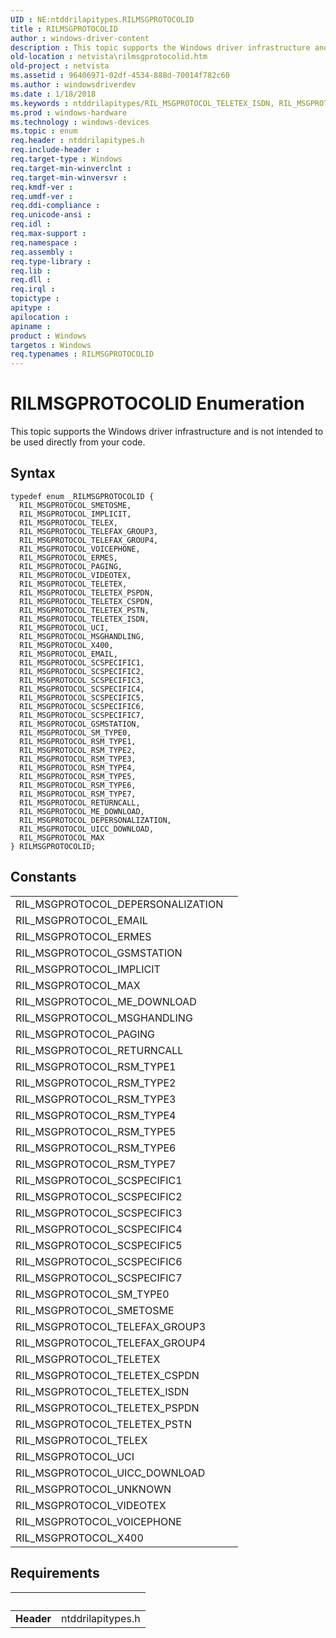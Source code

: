 ```yaml
---
UID : NE:ntddrilapitypes.RILMSGPROTOCOLID
title : RILMSGPROTOCOLID
author : windows-driver-content
description : This topic supports the Windows driver infrastructure and is not intended to be used directly from your code.
old-location : netvista\rilmsgprotocolid.htm
old-project : netvista
ms.assetid : 96406971-02df-4534-888d-70014f782c60
ms.author : windowsdriverdev
ms.date : 1/18/2018
ms.keywords : ntddrilapitypes/RIL_MSGPROTOCOL_TELETEX_ISDN, RIL_MSGPROTOCOL_X400, RIL_MSGPROTOCOL_IMPLICIT, RIL_MSGPROTOCOL_TELETEX, ntddrilapitypes/RIL_MSGPROTOCOL_TELETEX_PSPDN, ntddrilapitypes/RIL_MSGPROTOCOL_SCSPECIFIC7, netvista.rilmsgprotocolid, ntddrilapitypes/RIL_MSGPROTOCOL_TELEFAX_GROUP3, ntddrilapitypes/RIL_MSGPROTOCOL_ERMES, RIL_MSGPROTOCOL_EMAIL, RIL_MSGPROTOCOL_SCSPECIFIC1, ntddrilapitypes/RIL_MSGPROTOCOL_RSM_TYPE7, ntddrilapitypes/RIL_MSGPROTOCOL_TELEX, RIL_MSGPROTOCOL_TELEX, RIL_MSGPROTOCOL_SCSPECIFIC4, RIL_MSGPROTOCOL_SCSPECIFIC5, ntddrilapitypes/RIL_MSGPROTOCOL_PAGING, ntddrilapitypes/RIL_MSGPROTOCOL_EMAIL, ntddrilapitypes/RIL_MSGPROTOCOL_RSM_TYPE1, RIL_MSGPROTOCOL_SCSPECIFIC3, ntddrilapitypes/RIL_MSGPROTOCOL_ME_DOWNLOAD, RIL_MSGPROTOCOL_UICC_DOWNLOAD, RIL_MSGPROTOCOL_RSM_TYPE1, ntddrilapitypes/RIL_MSGPROTOCOL_SCSPECIFIC5, ntddrilapitypes/RIL_MSGPROTOCOL_RSM_TYPE6, ntddrilapitypes/RIL_MSGPROTOCOL_MSGHANDLING, ntddrilapitypes/RIL_MSGPROTOCOL_TELETEX, RIL_MSGPROTOCOL_GSMSTATION, RIL_MSGPROTOCOL_RSM_TYPE4, ntddrilapitypes/RIL_MSGPROTOCOL_DEPERSONALIZATION, RIL_MSGPROTOCOL_RSM_TYPE6, ntddrilapitypes/RIL_MSGPROTOCOL_SM_TYPE0, RIL_MSGPROTOCOL_SMETOSME, RIL_MSGPROTOCOL_VIDEOTEX, ntddrilapitypes/RIL_MSGPROTOCOL_TELETEX_PSTN, RIL_MSGPROTOCOL_DEPERSONALIZATION, RIL_MSGPROTOCOL_TELEFAX_GROUP3, RIL_MSGPROTOCOL_RSM_TYPE3, ntddrilapitypes/RIL_MSGPROTOCOL_GSMSTATION, ntddrilapitypes/RIL_MSGPROTOCOL_IMPLICIT, RIL_MSGPROTOCOL_SCSPECIFIC7, RIL_MSGPROTOCOL_SM_TYPE0, ntddrilapitypes/RIL_MSGPROTOCOL_X400, RIL_MSGPROTOCOL_TELETEX_PSTN, ntddrilapitypes/RIL_MSGPROTOCOL_RETURNCALL, ntddrilapitypes/RIL_MSGPROTOCOL_SCSPECIFIC4, ntddrilapitypes/RIL_MSGPROTOCOL_RSM_TYPE3, ntddrilapitypes/RIL_MSGPROTOCOL_RSM_TYPE5, ntddrilapitypes/RIL_MSGPROTOCOL_VOICEPHONE, RIL_MSGPROTOCOL_ME_DOWNLOAD, ntddrilapitypes/RIL_MSGPROTOCOL_SCSPECIFIC1, ntddrilapitypes/RIL_MSGPROTOCOL_RSM_TYPE4, RIL_MSGPROTOCOL_RSM_TYPE5, RILMSGPROTOCOLID enumeration [Network Drivers Starting with Windows Vista], ntddrilapitypes/RIL_MSGPROTOCOL_VIDEOTEX, RIL_MSGPROTOCOL_RSM_TYPE2, RIL_MSGPROTOCOL_MAX, ntddrilapitypes/RIL_MSGPROTOCOL_SMETOSME, ntddrilapitypes/RIL_MSGPROTOCOL_UICC_DOWNLOAD, RIL_MSGPROTOCOL_VOICEPHONE, RIL_MSGPROTOCOL_PAGING, RIL_MSGPROTOCOL_TELETEX_PSPDN, RIL_MSGPROTOCOL_RSM_TYPE7, ntddrilapitypes/RIL_MSGPROTOCOL_SCSPECIFIC2, RIL_MSGPROTOCOL_ERMES, RIL_MSGPROTOCOL_UCI, ntddrilapitypes/RIL_MSGPROTOCOL_SCSPECIFIC6, ntddrilapitypes/RIL_MSGPROTOCOL_TELETEX_CSPDN, ntddrilapitypes/RIL_MSGPROTOCOL_UCI, ntddrilapitypes/RIL_MSGPROTOCOL_RSM_TYPE2, ntddrilapitypes/RIL_MSGPROTOCOL_MAX, RIL_MSGPROTOCOL_TELETEX_ISDN, ntddrilapitypes/RILMSGPROTOCOLID, RIL_MSGPROTOCOL_MSGHANDLING, RILMSGPROTOCOLID, RIL_MSGPROTOCOL_TELEFAX_GROUP4, RIL_MSGPROTOCOL_SCSPECIFIC2, ntddrilapitypes/RIL_MSGPROTOCOL_TELEFAX_GROUP4, RIL_MSGPROTOCOL_SCSPECIFIC6, RIL_MSGPROTOCOL_TELETEX_CSPDN, RIL_MSGPROTOCOL_RETURNCALL, ntddrilapitypes/RIL_MSGPROTOCOL_SCSPECIFIC3
ms.prod : windows-hardware
ms.technology : windows-devices
ms.topic : enum
req.header : ntddrilapitypes.h
req.include-header : 
req.target-type : Windows
req.target-min-winverclnt : 
req.target-min-winversvr : 
req.kmdf-ver : 
req.umdf-ver : 
req.ddi-compliance : 
req.unicode-ansi : 
req.idl : 
req.max-support : 
req.namespace : 
req.assembly : 
req.type-library : 
req.lib : 
req.dll : 
req.irql : 
topictype : 
apitype : 
apilocation : 
apiname : 
product : Windows
targetos : Windows
req.typenames : RILMSGPROTOCOLID
---
```


# RILMSGPROTOCOLID Enumeration
This topic supports the Windows driver infrastructure and is not intended to be used directly from your code.

## Syntax
````
typedef enum _RILMSGPROTOCOLID { 
  RIL_MSGPROTOCOL_SMETOSME,
  RIL_MSGPROTOCOL_IMPLICIT,
  RIL_MSGPROTOCOL_TELEX,
  RIL_MSGPROTOCOL_TELEFAX_GROUP3,
  RIL_MSGPROTOCOL_TELEFAX_GROUP4,
  RIL_MSGPROTOCOL_VOICEPHONE,
  RIL_MSGPROTOCOL_ERMES,
  RIL_MSGPROTOCOL_PAGING,
  RIL_MSGPROTOCOL_VIDEOTEX,
  RIL_MSGPROTOCOL_TELETEX,
  RIL_MSGPROTOCOL_TELETEX_PSPDN,
  RIL_MSGPROTOCOL_TELETEX_CSPDN,
  RIL_MSGPROTOCOL_TELETEX_PSTN,
  RIL_MSGPROTOCOL_TELETEX_ISDN,
  RIL_MSGPROTOCOL_UCI,
  RIL_MSGPROTOCOL_MSGHANDLING,
  RIL_MSGPROTOCOL_X400,
  RIL_MSGPROTOCOL_EMAIL,
  RIL_MSGPROTOCOL_SCSPECIFIC1,
  RIL_MSGPROTOCOL_SCSPECIFIC2,
  RIL_MSGPROTOCOL_SCSPECIFIC3,
  RIL_MSGPROTOCOL_SCSPECIFIC4,
  RIL_MSGPROTOCOL_SCSPECIFIC5,
  RIL_MSGPROTOCOL_SCSPECIFIC6,
  RIL_MSGPROTOCOL_SCSPECIFIC7,
  RIL_MSGPROTOCOL_GSMSTATION,
  RIL_MSGPROTOCOL_SM_TYPE0,
  RIL_MSGPROTOCOL_RSM_TYPE1,
  RIL_MSGPROTOCOL_RSM_TYPE2,
  RIL_MSGPROTOCOL_RSM_TYPE3,
  RIL_MSGPROTOCOL_RSM_TYPE4,
  RIL_MSGPROTOCOL_RSM_TYPE5,
  RIL_MSGPROTOCOL_RSM_TYPE6,
  RIL_MSGPROTOCOL_RSM_TYPE7,
  RIL_MSGPROTOCOL_RETURNCALL,
  RIL_MSGPROTOCOL_ME_DOWNLOAD,
  RIL_MSGPROTOCOL_DEPERSONALIZATION,
  RIL_MSGPROTOCOL_UICC_DOWNLOAD,
  RIL_MSGPROTOCOL_MAX
} RILMSGPROTOCOLID;
````

## Constants

<table>

<tr>
<td>RIL_MSGPROTOCOL_DEPERSONALIZATION</td>
<td></td>
</tr>

<tr>
<td>RIL_MSGPROTOCOL_EMAIL</td>
<td></td>
</tr>

<tr>
<td>RIL_MSGPROTOCOL_ERMES</td>
<td></td>
</tr>

<tr>
<td>RIL_MSGPROTOCOL_GSMSTATION</td>
<td></td>
</tr>

<tr>
<td>RIL_MSGPROTOCOL_IMPLICIT</td>
<td></td>
</tr>

<tr>
<td>RIL_MSGPROTOCOL_MAX</td>
<td></td>
</tr>

<tr>
<td>RIL_MSGPROTOCOL_ME_DOWNLOAD</td>
<td></td>
</tr>

<tr>
<td>RIL_MSGPROTOCOL_MSGHANDLING</td>
<td></td>
</tr>

<tr>
<td>RIL_MSGPROTOCOL_PAGING</td>
<td></td>
</tr>

<tr>
<td>RIL_MSGPROTOCOL_RETURNCALL</td>
<td></td>
</tr>

<tr>
<td>RIL_MSGPROTOCOL_RSM_TYPE1</td>
<td></td>
</tr>

<tr>
<td>RIL_MSGPROTOCOL_RSM_TYPE2</td>
<td></td>
</tr>

<tr>
<td>RIL_MSGPROTOCOL_RSM_TYPE3</td>
<td></td>
</tr>

<tr>
<td>RIL_MSGPROTOCOL_RSM_TYPE4</td>
<td></td>
</tr>

<tr>
<td>RIL_MSGPROTOCOL_RSM_TYPE5</td>
<td></td>
</tr>

<tr>
<td>RIL_MSGPROTOCOL_RSM_TYPE6</td>
<td></td>
</tr>

<tr>
<td>RIL_MSGPROTOCOL_RSM_TYPE7</td>
<td></td>
</tr>

<tr>
<td>RIL_MSGPROTOCOL_SCSPECIFIC1</td>
<td></td>
</tr>

<tr>
<td>RIL_MSGPROTOCOL_SCSPECIFIC2</td>
<td></td>
</tr>

<tr>
<td>RIL_MSGPROTOCOL_SCSPECIFIC3</td>
<td></td>
</tr>

<tr>
<td>RIL_MSGPROTOCOL_SCSPECIFIC4</td>
<td></td>
</tr>

<tr>
<td>RIL_MSGPROTOCOL_SCSPECIFIC5</td>
<td></td>
</tr>

<tr>
<td>RIL_MSGPROTOCOL_SCSPECIFIC6</td>
<td></td>
</tr>

<tr>
<td>RIL_MSGPROTOCOL_SCSPECIFIC7</td>
<td></td>
</tr>

<tr>
<td>RIL_MSGPROTOCOL_SM_TYPE0</td>
<td></td>
</tr>

<tr>
<td>RIL_MSGPROTOCOL_SMETOSME</td>
<td></td>
</tr>

<tr>
<td>RIL_MSGPROTOCOL_TELEFAX_GROUP3</td>
<td></td>
</tr>

<tr>
<td>RIL_MSGPROTOCOL_TELEFAX_GROUP4</td>
<td></td>
</tr>

<tr>
<td>RIL_MSGPROTOCOL_TELETEX</td>
<td></td>
</tr>

<tr>
<td>RIL_MSGPROTOCOL_TELETEX_CSPDN</td>
<td></td>
</tr>

<tr>
<td>RIL_MSGPROTOCOL_TELETEX_ISDN</td>
<td></td>
</tr>

<tr>
<td>RIL_MSGPROTOCOL_TELETEX_PSPDN</td>
<td></td>
</tr>

<tr>
<td>RIL_MSGPROTOCOL_TELETEX_PSTN</td>
<td></td>
</tr>

<tr>
<td>RIL_MSGPROTOCOL_TELEX</td>
<td></td>
</tr>

<tr>
<td>RIL_MSGPROTOCOL_UCI</td>
<td></td>
</tr>

<tr>
<td>RIL_MSGPROTOCOL_UICC_DOWNLOAD</td>
<td></td>
</tr>

<tr>
<td>RIL_MSGPROTOCOL_UNKNOWN</td>
<td></td>
</tr>

<tr>
<td>RIL_MSGPROTOCOL_VIDEOTEX</td>
<td></td>
</tr>

<tr>
<td>RIL_MSGPROTOCOL_VOICEPHONE</td>
<td></td>
</tr>

<tr>
<td>RIL_MSGPROTOCOL_X400</td>
<td></td>
</tr>
</table>


## Requirements
| &nbsp; | &nbsp; |
| ---- |:---- |
| **Header** | ntddrilapitypes.h |